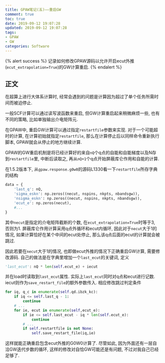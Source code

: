 ```yaml
---
title: GPAW笔记(五)——重启GW
comment: true
toc: true
date: 2019-09-12 19:07:28
updated: 2019-09-12 19:07:28
tags:
- GPAW
- GW
categories: Software
---
```


{% alert success %}
记录如何修改GPAW源码以允许开启ecut外推(`ecut_extrapolation=True`)的GW计算重启.
{% endalert %}
<!--more-->

## 正文

在超算上进行大体系计算时, 经常会遇到的问题是计算因为超过了单个任务所需时间而被迫停止.

一般SCF计算可以通过读写波函数来重启, 但GW计算重启起来稍微麻烦一些, 也有不同的策略, 比如单独输出介电矩阵元.

在GPAW中, 重启GW计算可以通过指定`restartfile`参数来实现. 对于一个可能超时的计算, 在计算初始就指定`restartfile`, 那么在计算停止后以同样命令重新执行脚本, GPAW就会从停止的地方继续计算.

GPAW的GW重启机制是将已经计算好的来自`nQ`个q点的自能和自能梯度以及N存到`restartfile`里, 中断后读取之, 再从`nQ+1`个q点开始屏蔽库仑作用和自能的计算.

在1.5.2版本下, 从`gpaw.response.g0w0`的源码L1330看一下`restartfile`所存字典的结构

```python
data = {
    'last_q': nQ,
    'sigma_eskn': np.zeros((necut, nspins, nkpts, nbandsgw)),
    'nsigma_eskn': np.zeros((necut, nspins, nkpts, nbandsgw)),
    'ecut_e': np.zeros(necut),
    #...
}
```

其中`necut`是指定的介电矩阵截断的个数, 在`ecut_extrapolation=True`时等于3, 否则为1. 屏蔽库仑作用计算采用q点外循环和ecut内循环, 因此对于`necut`大于1的情况, 如果计算恰好在某个中间的ecut处停止, 那么该q点后面的ecut的计算就会被跳过.

因此若要在`necut`大于1的情况, 也即做ecut外推的情况下正确重启GW计算, 需要修改源码. 自己的做法是在字典里增加一个`last_ecut`的关键词, 定义

```python
'last_ecut': nQ * len(self.ecut_e) + iecut
```

并在load时读取到`last_ecut`属性. 实际上`last_ecut`同时对q点和ecut进行记数. iecut则作为`save_restart_file`的额外参数传入. 相应修改跳过判定条件

```python
for iq, q_c in enumerate(self.qd.ibzk_kc):
    if iq <= self.last_q - 1:
        continue
    # ...
    for ie, ecut in enumerate(self,ecut_e):
        if ie <= self.last_ecut - iq * len(self.ecut_e):
            continue
        # ...
        if self.restartfile is not None:
            self.save_restart_file(iq,ie)
```

这样就能正确重启包含ecut外推的G0W0计算了. 尽管如此, 因为外面还有一层自洽GW迭代步数的循环, 这样的修改对自恰GW可能还是有问题, 不过对我自己已经足够了.
